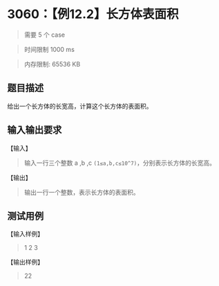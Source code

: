 # 3060：【例12.2】长方体表面积

> 需要 5 个 case

> 时间限制 1000 ms

> 内存限制: 65536 KB

## 题目描述

给出一个长方体的长宽高，计算这个长方体的表面积。

## 输入输出要求

【输入】

> 输入一行三个整数 a ,b ,c `(1≤a,b,c≤10^7)`，分别表示长方体的长宽高。

【输出】

> 输出一行一个整数，表示长方体的表面积。

## 测试用例

【输入样例】

> 1 2 3

【输出样例】

> 22




